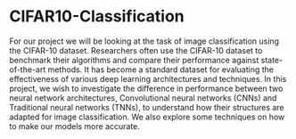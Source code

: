 # CIFAR10-Classification
For our project we will be looking at the task of image classification using the CIFAR-10 dataset. Researchers often use the CIFAR-10 dataset to benchmark their algorithms and compare their performance against state-of-the-art methods. It has become a standard dataset for evaluating the effectiveness of various deep learning architectures and techniques. In this project, we wish to investigate the difference in performance between two neural network architectures, Convolutional neural networks (CNNs) and Traditional neural networks (TNNs), to understand how their structures are adapted for image classification. We also explore some techniques on how to make our models more accurate.
